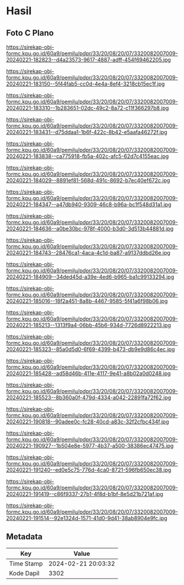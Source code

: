 # Hasil

## Foto C Plano

https://sirekap-obj-formc.kpu.go.id/60a9/pemilu/pdpr/33/20/08/20/07/3320082007009-20240221-182823--d4a23573-9617-4887-adff-454f69462205.jpg

https://sirekap-obj-formc.kpu.go.id/60a9/pemilu/pdpr/33/20/08/20/07/3320082007009-20240221-183150--5f44fab5-cc0d-4e4a-8ef4-3218cb15ec1f.jpg

https://sirekap-obj-formc.kpu.go.id/60a9/pemilu/pdpr/33/20/08/20/07/3320082007009-20240221-183310--1b283651-02dc-49c2-8a72-c11f366297b8.jpg

https://sirekap-obj-formc.kpu.go.id/60a9/pemilu/pdpr/33/20/08/20/07/3320082007009-20240221-183431--d75ddaa1-1b6f-422c-8b42-e5aafa46272f.jpg

https://sirekap-obj-formc.kpu.go.id/60a9/pemilu/pdpr/33/20/08/20/07/3320082007009-20240221-183838--ca775918-fb5a-402c-afc5-62d7c4155eac.jpg

https://sirekap-obj-formc.kpu.go.id/60a9/pemilu/pdpr/33/20/08/20/07/3320082007009-20240221-184029--8891ef81-568d-491c-8692-b7ec40ef672c.jpg

https://sirekap-obj-formc.kpu.go.id/60a9/pemilu/pdpr/33/20/08/20/07/3320082007009-20240221-184347--a47db940-9309-46c8-b96a-bc1f548d31a1.jpg

https://sirekap-obj-formc.kpu.go.id/60a9/pemilu/pdpr/33/20/08/20/07/3320082007009-20240221-184636--a0be30bc-978f-4000-b3d0-3d513b44881d.jpg

https://sirekap-obj-formc.kpu.go.id/60a9/pemilu/pdpr/33/20/08/20/07/3320082007009-20240221-184743--28476ca1-4aca-4c1d-ba87-a9137ddbd26e.jpg

https://sirekap-obj-formc.kpu.go.id/60a9/pemilu/pdpr/33/20/08/20/07/3320082007009-20240221-184909--34ded45d-a39e-4ed6-b965-ba1c99133294.jpg

https://sirekap-obj-formc.kpu.go.id/60a9/pemilu/pdpr/33/20/08/20/07/3320082007009-20240221-185016--18f2a451-8a8b-4467-9585-5f41a6f98b06.jpg

https://sirekap-obj-formc.kpu.go.id/60a9/pemilu/pdpr/33/20/08/20/07/3320082007009-20240221-185213--1313f9a4-06bb-45b6-934d-7726d8922213.jpg

https://sirekap-obj-formc.kpu.go.id/60a9/pemilu/pdpr/33/20/08/20/07/3320082007009-20240221-185323--85a0d5d0-6f69-4399-b473-db9e9d86c4ec.jpg

https://sirekap-obj-formc.kpu.go.id/60a9/pemilu/pdpr/33/20/08/20/07/3320082007009-20240221-185428--ad58d46b-411e-4117-9e41-a8b02a0d0248.jpg

https://sirekap-obj-formc.kpu.go.id/60a9/pemilu/pdpr/33/20/08/20/07/3320082007009-20240221-185523--8b360a0f-479d-4334-a042-22891fa72f62.jpg

https://sirekap-obj-formc.kpu.go.id/60a9/pemilu/pdpr/33/20/08/20/07/3320082007009-20240221-190818--90adee0c-fc28-40cd-a83c-32f2cfbc434f.jpg

https://sirekap-obj-formc.kpu.go.id/60a9/pemilu/pdpr/33/20/08/20/07/3320082007009-20240221-190927--1b504e8e-5977-4b37-a500-38386ec47475.jpg

https://sirekap-obj-formc.kpu.go.id/60a9/pemilu/pdpr/33/20/08/20/07/3320082007009-20240221-191240--ed0e5c75-776d-4ca0-8721-596fb650ec38.jpg

https://sirekap-obj-formc.kpu.go.id/60a9/pemilu/pdpr/33/20/08/20/07/3320082007009-20240221-191419--c86f9337-27b1-4f8d-b1bf-8e5d21b721af.jpg

https://sirekap-obj-formc.kpu.go.id/60a9/pemilu/pdpr/33/20/08/20/07/3320082007009-20240221-191514--92e1324d-1571-41d0-9d41-38ab8904e9fc.jpg


## Metadata

| Key        | Value               |
| ---------- | ------------------- |
| Time Stamp | 2024-02-21 20:03:32 |
| Kode Dapil | 3302                |



